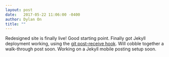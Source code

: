```yaml
---
layout: post
date:   2017-05-22 11:06:00 -0400
author: Dylan On
title: ""
---
```


Redesigned site is finally live! Good starting point. Finally got Jekyll deployment working, using the [git post-receive hook](http://jekyllrb.com/docs/deployment-methods/#git-post-receive-hook). Will cobble together a walk-through post soon. Working on a Jekyll mobile posting setup soon.